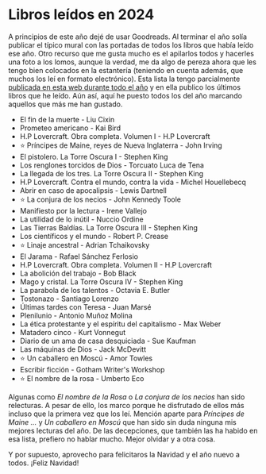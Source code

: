 
# Libros leídos en 2024


A principios de este año dejé de usar Goodreads. Al terminar el año solía publicar el típico mural con las portadas de todos los libros que había leído ese año. Otro recurso que me gusta mucho es el apilarlos todos y hacerles una foto a los lomos, aunque la verdad, me da algo de pereza ahora que les tengo bien colocados en la estantería (teniendo en cuenta además, que muchos los leí en formato electrónico). Esta lista la tengo parcialmente [publicada en esta web durante todo el año](https://panicerror.org/books.html) y en ella publico los últimos libros que he leído. Aún así, aquí he puesto todos los del año marcando aquellos que más me han gustado.



* El fin de la muerte - Liu Cixin
* Prometeo americano - Kai Bird
* H.P Lovercraft. Obra completa. Volumen I - H.P Lovercraft
* ⭐ Príncipes de Maine, reyes de Nueva Inglaterra - John Irving
* El pistolero. La Torre Oscura I - Stephen King
* Los renglones torcidos de Dios - Torcuato Luca de Tena
* La llegada de los tres. La Torre Oscura II - Stephen King
* H.P Lovercraft. Contra el mundo, contra la vida -  Michel Houellebecq
* Abrir en caso de apocalipsis - Lewis Dartnell
* ⭐ La conjura de los necios - John Kennedy Toole
* Manifiesto por la lectura - Irene Vallejo
* La utilidad de lo inútil - Nuccio Ordine
* Las Tierras Baldías. La Torre Oscura III - Stephen King
* Los científicos y el mundo - Robert P. Crease
* ⭐ Linaje ancestral - Adrian Tchaikovsky
* El Jarama - Rafael Sánchez Ferlosio
* H.P Lovercraft. Obra completa. Volumen II - H.P Lovercraft
* La abolición del trabajo - Bob Black
* Mago y cristal. La Torre Oscura IV - Stephen King
* La parabola de los talentos - Octavia E. Butler
* Tostonazo - Santiago Lorenzo
* Últimas tardes con Teresa - Juan Marsé
* Plenilunio - Antonio Muñoz Molina
* La ética protestante y el espíritu del capitalismo - Max Weber
* Matadero cinco - Kurt Vonnegut
* Diario de un ama de casa desquiciada - Sue Kaufman
* Las máquinas de Dios - Jack McDevitt
* ⭐ Un caballero en Moscú - Amor Towles
* Escribir ficción - Gotham Writer's Workshop
* ⭐ El nombre de la rosa - Umberto Eco


Algunas como *El nombre de la Rosa* o *La conjura de los necios* han sido relecturas. A pesar de ello, los marco porque he disfrutado de ellos más incluso que la primera vez que los leí. Mención aparte para *Príncipes de Maine ...* y *Un caballero en Moscú* que han sido sin duda ninguna mis mejores lecturas del año. De las decepciones, que también las ha habido en esa lista, prefiero no hablar mucho. Mejor olvidar y a otra cosa.

Y por supuesto, aprovecho para felicitaros la Navidad y el año nuevo a todos. ¡Feliz Navidad!
